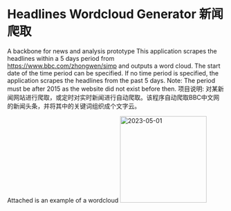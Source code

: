 # Headlines Wordcloud Generator 新闻爬取
A backbone for news and analysis prototype 
This application scrapes the headlines within a 5 days period from https://www.bbc.com/zhongwen/simp and outputs a word cloud. The start date of the time period can be specified. If no time period is specified, the application scrapes the headlines from the past 5 days.
Note: The period must be after 2015 as the website did not exist before then.
项目说明: 对某新闻网站进行爬取，或定时对实时新闻进行自动爬取。该程序自动爬取BBC中文网的新闻头条，并将其中的关键词组织成个文字云。

Attached is an example of a wordcloud
<img src="[drawing.jpg](https://github.com/Chan-Dong-Jun/webscrape-bbc-wordcloud/blob/main/mainproj.py)https://github.com/Chan-Dong-Jun/webscrape-bbc-wordcloud/blob/main/mainproj.py" alt="2023-05-01" width="200"/>
